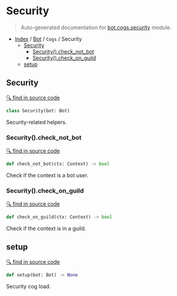 # Security

> Auto-generated documentation for [bot.cogs.security](https://github.com/python-discord/bot/blob/master/bot/cogs/security.py) module.

- [Index](../../README.md#modules) / [Bot](../index.md#bot) / `Cogs` / Security
  - [Security](#security)
    - [Security().check_not_bot](#securitycheck_not_bot)
    - [Security().check_on_guild](#securitycheck_on_guild)
  - [setup](#setup)

## Security

[🔍 find in source code](https://github.com/python-discord/bot/blob/master/bot/cogs/security.py#L8)

```python
class Security(bot: Bot)
```

Security-related helpers.

### Security().check_not_bot

[🔍 find in source code](https://github.com/python-discord/bot/blob/master/bot/cogs/security.py#L16)

```python
def check_not_bot(ctx: Context) -> bool
```

Check if the context is a bot user.

### Security().check_on_guild

[🔍 find in source code](https://github.com/python-discord/bot/blob/master/bot/cogs/security.py#L20)

```python
def check_on_guild(ctx: Context) -> bool
```

Check if the context is in a guild.

## setup

[🔍 find in source code](https://github.com/python-discord/bot/blob/master/bot/cogs/security.py#L27)

```python
def setup(bot: Bot) -> None
```

Security cog load.
